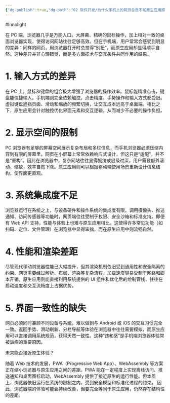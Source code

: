```yaml
---
{"dg-publish":true,"dg-path":"02 软件开发/为什么手机上的网页总是不如原生应用顺手？.md","permalink":"/02 软件开发/为什么手机上的网页总是不如原生应用顺手？/","created":"2025-09-09T21:42:39.302+08:00","updated":"2025-09-09T21:50:02.120+08:00"}
---
```


#Innolight

在 PC 端，浏览器几乎是万能入口。大屏幕、精确的鼠标操作，加上相对一致的桌面浏览器实现，使得访问网站往往足够高效。但在手机端，用户常常会感受到明显的差异：同样的网页，用浏览器打开时总觉得“别扭”，而原生应用却显得顺手自然。这种差异并非心理错觉，而是多方面技术与交互条件共同作用的结果。

# 1. 输入方式的差异

在 PC 上，鼠标和键盘的组合极大增强了浏览器的操作效率。鼠标能精准点击，键盘能快捷输入。手机端则完全依赖触控，点击精度、手势操作和输入方式都受限。虚拟键盘遮挡页面、滑动和缩放的频繁切换，让交互成本远高于桌面端。相比之下，原生应用会针对触控优化界面元素和交互逻辑，从而减少不必要的操作负担。

# 2. 显示空间的限制

PC 浏览器有足够的屏幕空间展示复杂布局和多栏信息，而手机浏览器必须压缩内容到有限的屏幕里。网页在小屏幕上常常依赖响应式设计，但这只是“适配”，并不是“重构”。因此在浏览器中，复杂网站往往显得拥挤或层级过深，用户需要额外滚动、缩放，效率自然下降。原生应用则可以根据移动端使用场景重新设计信息结构，使界面更直观。

# 3. 系统集成度不足

浏览器运行在系统之上，与设备硬件和操作系统的集成度有限。调用摄像头、推送通知、访问传感器等功能时，网页端往往受制于权限、安全沙箱和标准支持。即便有 Web API 支持，性能与体验上也难与原生应用相比。这使得许多常见功能（如扫码、定位、文件管理）在浏览器中显得笨拙，而在原生应用中则流畅自然。

# 4. 性能和渲染差距

尽管现代移动浏览器性能已大幅提升，但其渲染机制依旧受到通用性和安全隔离的约束。网页需要经过解析、布局、渲染等复杂流程，加载速度容易受制于网络和脚本开销。原生应用则能直接利用系统提供的 UI 组件和优化后的绘制管线，往往在启动速度和交互流畅度上占据优势。

# 5. 界面一致性的缺失

网页必须同时兼顾不同设备与系统，难以做到与 Android 或 iOS 的交互习惯完全一致。返回手势、滑动刷新、分栏导航等体验在浏览器中往往需要模拟，而原生应用可以直接调用系统规范，获得天然一致性。这种“违和感”是手机端浏览器体验常被诟病的重要原因。

未来能否接近原生体验？

随着 Web 技术的发展，PWA（Progressive Web App）、WebAssembly 等方案正在缩小浏览器与原生应用之间的差距。PWA 能在一定程度上实现离线访问、推送通知和桌面图标启动，WebAssembly 提供了接近原生的运行性能。但本质上，浏览器依旧运行在系统的限制之内，受到安全模型和标准化进程的约束。
因此，浏览器端的体验可能会持续改善，但要完全等同于原生应用，仍然存在结构性的差距。